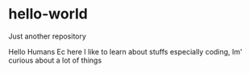 # hello-world
Just another repository

Hello Humans
Ec here I like to learn about stuffs especially coding, 
Im' curious about a lot of things
